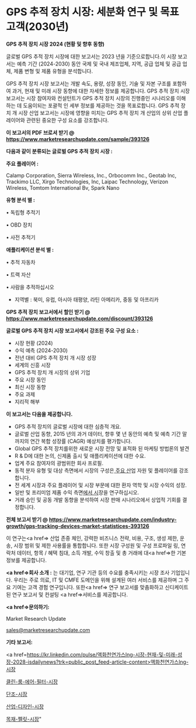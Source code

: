 # GPS 추적 장치 시장: 세분화 연구 및 목표 고객(2030년)

<strong>GPS 추적 장치 시장 2024 (현황 및 향후 동향)</strong>

글로벌 GPS 추적 장치 시장에 대한 보고서는 2023 년을 기준으로합니다.이 시장 보고서는 예측 기간 (2024-2030) 동안 국제 및 국내 제조업체, 지역, 공급 업체 및 공급 업체, 제품 변형 및 제품 유형을 분석합니다.

GPS 추적 장치 시장 보고서는 개발 속도, 용량, 성장 동인, 기술 및 자본 구조를 포함하여 과거, 현재 및 미래 시장 동향에 대한 자세한 정보를 제공합니다. GPS 추적 장치 시장 보고서는 시장 참여자와 컨설턴트가 GPS 추적 장치 시장의 진행중인 시나리오를 이해하는 데 도움이되는 포괄적 인 세부 정보를 제공하는 것을 목표로합니다. GPS 추적 장치 개 시장 산업 보고서는 시장에 영향을 미치는 GPS 추적 장치 개 산업의 상위 산업 플레이어와 관련된 중요한 구성 요소를 강조합니다.



<strong>이 보고서의 PDF 브로셔 받기 @ <a href=https://www.marketresearchupdate.com/sample/393126>https://www.marketresearchupdate.com/sample/393126</a></strong>



<strong>다음과 같이 분류되는 글로벌 GPS 추적 장치 시장 :</strong>



<strong>주요 플레이어 :</strong>

Calamp Corporation, Sierra Wireless, Inc., Orbocomm Inc., Geotab Inc, Trackimo LLC, Xirgo Technologies, Inc, Laipac Technology, Verizon Wireless, Tomtom International Bv, Spark Nano



<strong>유형 분석 별 :</strong>

• 독립형 추적기

• OBD 장치

• 사전 추적기



<strong>애플리케이션 분석 별 :</strong>

• 추적 자동차

• 트랙 자산

• 사람을 추적하십시오

<ul>
  <li>지역별 : 북미, 유럽, 아시아 태평양, 라틴 아메리카, 중동 및 아프리카</li>
</ul>


<strong>GPS 추적 장치 보고서에서 할인 받기 @ <a href=https://www.marketresearchupdate.com/discount/393126>https://www.marketresearchupdate.com/discount/393126</a></strong>



<strong>글로벌 GPS 추적 장치 시장 보고서에서 강조된 주요 구성 요소 :</strong>
<ul>
  <li>시장 현황 (2024)</li>
  <li>수익 예측 (2024-2030)</li>
  <li>전년 대비 GPS 추적 장치 개 시장 성장</li>
  <li>세계의 신흥 시장</li>
  <li>GPS 추적 장치 개 시장의 상위 기업</li>
  <li>주요 시장 동인</li>
  <li>최신 시장 동향</li>
  <li>주요 과제</li>
  <li>지리적 해부</li>
</ul>


<strong>이 보고서는 다음을 제공합니다.</strong>
<ul>
  <li>GPS 추적 장치의 글로벌 시장에 대한 심층적 개요.</li>
  <li>글로벌 산업 동향, 2015 년의 과거 데이터, 향후 몇 년 동안의 예측 및 예측 기간 말까지의 연간 복합 성장률 (CAGR) 예상치를 평가합니다.</li>
  <li>Global GPS 추적 장치를위한 새로운 시장 전망 및 표적화 된 마케팅 방법론의 발견</li>
  <li>R &amp; D에 대한 논의, 신제품 출시 및 애플리케이션에 대한 수요.</li>
  <li>업계 주요 참여자의 광범위한 회사 프로필.</li>
  <li>동적 분자 유형 및 대상 측면에서 시장의 구성은<a href=> 주요 산</a>업 자원 및 플레이어를 강조합니다.</li>
  <li>전 세계 시장과 주요 플레이어 및 시장 부문에 대한 환자 역학 및 시장 수익의 성장.</li>
  <li>일반 및 프리미엄 제품 수익 측면<a href=>에서 시</a>장을 연구하십시오.</li>
  <li>거래 승인 및 공동 개발 동향을 분석하여 시장 판매 시나리오에서 상업적 기회를 결정합니다.</li>
</ul>



<strong>전체 보고서 받기 @ <a href=https://www.marketresearchupdate.com/industry-growth/gps-tracking-devices-market-statistices-393126>https://www.marketresearchupdate.com/industry-growth/gps-tracking-devices-market-statistices-393126</a></strong>

이 연구는<a href=> 산업 존중</a> 체인, 강력한 비즈니스 전략, 비용, 구조, 생성 제한, 운송, 시장 범위 및 제한 사용률을 통합합니다. 또한 시장 구성원 및 구성 프로파일 링, 연락처 데이터, 항목 / 혜택 침대, 소득 개발, 수익 창출 및 총 거래에 대<a href=>한 기본 </a>정보를 제공합니다.



<strong><a href=>회사 소</a>개 :</strong>
는 대기업, 연구 기관 등의 수요를 충족시키는 시장 조사 기업입니다. 우리는 주로 의료, IT 및 CMFE 도메인을 위해 설계된 여러 서비스를 제공하며 그 주요 기여는 고객 경험 연구입니다. 또한<a href=> 연구 보</a>고서를 맞춤화하고 신디케이트 된 연구 보고서 및 컨설팅 <a href=>서비스</a>를 제공합니다.



<strong><a href=>문의하기:</a></strong>

Market Research Update

sales@marketresearchupdate.com



<strong>기타 보고서:</strong>

<a href=https://kr.linkedin.com/pulse/액화천연가스lng-시장-현재-및-미래-성장-2028-isdailynews?trk=public_post_feed-article-content>액화천연가스lng-시장</a>

<a href=https://www.linkedin.com/pulse/클린-룸-에어-필터-시장-현재-및-미래-성장-2029-survey-spotlight-pro-24-analysis/>클린-룸-에어-필터-시장</a>

<a href=https://www.linkedin.com/pulse/단조-시장-현재-및-미래-성장-2029-trend-tracking-tips-360-analysis-mwqhf/>단조-시장</a>

<a href=https://www.linkedin.com/pulse/산업-디자인-시장-진입-전략-및-위험-평가2029년-data-dive-diaries-24-analysis-ukcff/>산업-디자인-시장</a>

<a href=https://www.linkedin.com/pulse/목재-펠릿-시장-동향-및-성장-전망-analytics-avenue-adventures-24-ana-x4xaf/>목재-펠릿-시장</a>"
